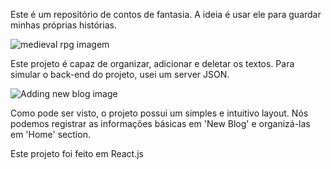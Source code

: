 Este é um repositório de contos de fantasia. A ideia é usar ele para guardar minhas próprias histórias.

![medieval rpg imagem](https://user-images.githubusercontent.com/92900668/174809852-c6e3cfe0-0be2-4ec5-a8c6-574715c23a2c.jpg)

Este projeto é capaz de organizar, adicionar e deletar os textos. Para simular o back-end do projeto, usei um server JSON.

![Adding new blog image](https://user-images.githubusercontent.com/92900668/174820327-5261a568-314e-4f54-b043-3ef7fb3ffdf8.png)

Como pode ser visto, o projeto possui um simples e intuitivo layout. Nós podemos registrar as informações básicas em 'New Blog' e organizá-las em 'Home' section.

Este projeto foi feito em React.js
